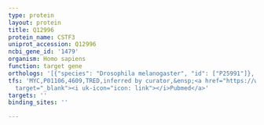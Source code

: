 ```yaml
---
type: protein
layout: protein
title: Q12996
protein_name: CSTF3
uniprot_accession: Q12996
ncbi_gene_id: '1479'
organism: Homo sapiens
function: target gene
orthologs: '[{"species": "Drosophila melanogaster", "id": ["P25991"]}, {"species": "Caenorhabditis elegans", "id": ["Q19866"]}, {"species": "Mus musculus", "id": ["Q99LI7"]}, {"species": "Rattus norvegicus", "id": ["F1M4W7"]}, {"species": "Saccharomyces cerevisiae", "id": ["<a href=\"/protein/p25298\">P25298</a>"]}]'
tfs: 'MYC,P01106,4609,TRED,inferred by curator,&ensp;<a href="https://www.ncbi.nlm.nih.gov/pubmed/?term=17202159%5Buid%5D"
  target="_blank"><i uk-icon="icon: link"></i>Pubmed</a>'
targets: ''
binding_sites: ''

---
```

